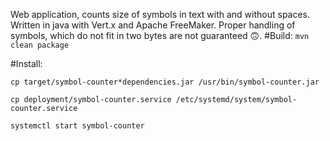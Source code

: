 Web application, counts size of symbols in text with and without spaces. Written in java with Vert.x and Apache 
FreeMaker. Proper handling 
of symbols, which do not fit in two bytes are not guaranteed 🙃.
#Build:
`mvn clean package`

#Install:

`cp target/symbol-counter*dependencies.jar /usr/bin/symbol-counter.jar`

`cp deployment/symbol-counter.service /etc/systemd/system/symbol-counter.service`

`systemctl start symbol-counter`
